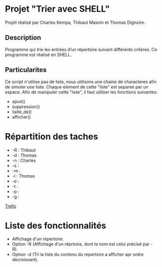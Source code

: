 # Projet "Trier avec SHELL"

Projet réalisé par Charles Kempa, Thibaut Masnin et Thomas Dignoire.

## Description

Programme qui trie les entrées d’un répertoire suivant différents critères. Ce programme est réalisé en SHELL.

## Particularites

Ce script n'utilise pas de liste, nous utilisons une chaine de characteres afin de simuler une liste.
Chaque element de cette "liste" est separee par un espace.
Afin de manipuler cette "liste", il faut utiliser les fonctions suivantes:

* ajout()
* suppression()
* taille_de()
* afficher()

# Répartition des taches

* -R : Thibaut
* -d : Thomas
* -n : Charles
* -s : 
* -m : 
* -l : Thomas
* -e : 
* -t :
* -p :
* -g :

[Trello](https://trello.com/b/2FQoZzJh/projet-shell)

# Liste des fonctionnalités

* Affichage d'un répertoire.
* Option -R (Affichage d'un réprtoire, dont le nom est celui précisé par -R).
* Option -d (Tri la liste du contenu du repertoire a afficher apr ordre decroissant).
